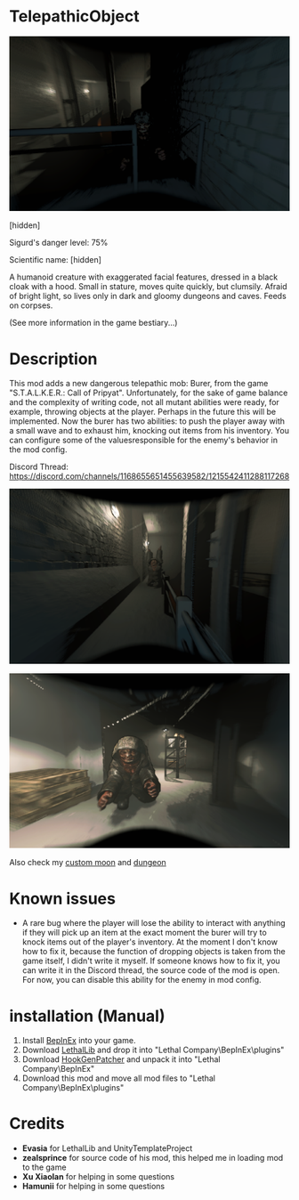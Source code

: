 # TelepathicObject
![Screenshot_1](https://raw.githubusercontent.com/RazrabGit/TelepathicObject/main/Screenshots/Screenshot_1.png "Screenshot_1")

[hidden]

Sigurd's danger level: 75%

Scientific name: [hidden]

A humanoid creature with exaggerated facial features, dressed in a black cloak with a hood. Small in stature, moves quite quickly, but clumsily. Afraid of bright light, so lives only in dark and gloomy dungeons and caves. Feeds on corpses.

(See more information in the game bestiary...)
# Description
This mod adds a new dangerous telepathic mob: Burer, from the game "S.T.A.L.K.E.R.: Call of Pripyat". Unfortunately, for the sake of game balance and the complexity of writing code, not all mutant abilities were ready, for example, throwing objects at the player. Perhaps in the future this will be implemented. Now the burer has two abilities: to push the player away with a small wave and to exhaust him, knocking out items from his inventory. You can configure some of the values ​​responsible for the enemy's behavior in the mod config.

Discord Thread: https://discord.com/channels/1168655651455639582/1215542411288117268

![Screenshot_2](https://raw.githubusercontent.com/RazrabGit/TelepathicObject/main/Screenshots/Screenshot_2.png "Screenshot_2")

![Screenshot_4](https://raw.githubusercontent.com/RazrabGit/TelepathicObject/main/Screenshots/Screenshot_4.png "Screenshot_4")


Also check my [custom moon](https://thunderstore.io/c/lethal-company/p/MrUnrealTeam/SchoolMoon/) and [dungeon](https://thunderstore.io/c/lethal-company/p/MrUnrealTeam/SchoolDungeon/)
# Known issues
- A rare bug where the player will lose the ability to interact with anything if they will pick up an item at the exact moment the burer will try to knock items out of the player's inventory. At the moment I don't know how to fix it, because the function of dropping objects is taken from the game itself, I didn't write it myself. If someone knows how to fix it, you can write it in the Discord thread, the source code of the mod is open. For now, you can disable this ability for the enemy in mod config.
# installation (Manual)
1. Install [BepInEx](https://thunderstore.io/c/lethal-company/p/BepInEx/BepInExPack/) into your game. 
2. Download [LethalLib](https://thunderstore.io/c/lethal-company/p/Evaisa/LethalLib/) and drop it into "Lethal Company\BepInEx\plugins\"
3. Download [HookGenPatcher](https://thunderstore.io/c/lethal-company/p/Evaisa/HookGenPatcher/) and unpack it into "Lethal Company\BepInEx\"
4. Download this mod and move all mod files to "Lethal Company\BepInEx\plugins\"
# Credits
- **Evasia** for LethalLib and UnityTemplateProject
- **zealsprince** for source code of his mod, this helped me in loading mod to the game
- **Xu Xiaolan** for helping in some questions
- **Hamunii** for helping in some questions
